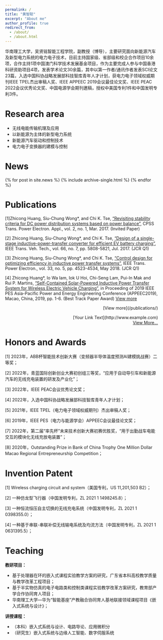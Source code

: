 ```yaml
---
permalink: /
title: "黄智聪"
excerpt: "About me"
author_profile: true
redirect_from: 
  - /about/
  - /about.html
---
```


华南理工大学，吴贤铭智能工程学院，副教授（博导），主要研究面向新能源汽车及新型电力系统的电力电子技术，目前主持国家级、省部级和校企合作项目10余项，合作主持1项中国澳门科学技术发展基金项目，作为主要完成人参与中国香港科研资助项目4项，发表学术论文30余篇，其中以第一作者/通讯作者发表SCI论文23篇，入选中国科协战略发展部科技智库青年人才计划，获电力电子领域权威期刊IEEE TPEL杰出审稿人奖、IEEE APPEEC 2019会议最佳论文奖、IEEE PEAC 2022会议优秀论文奖、中国电源学会期刊邀稿，授权中美国专利1件和中国发明专利3件。



# Research area

- 无线电能传输机理及应用
- 以新能源为主体的新型电力系统
- 新能源汽车驱动和控制技术
- 电力电子变换器的建模与控制

# News
{% for post in site.news %}
  {% include archive-single.html %}
{% endfor %} 
<!-- 用于遍历某个文件夹中的所有文章 -->


# Publications
[1]Zhicong Huang, Siu-Chung Wong*, and Chi K. Tse, [“Revisiting stability criteria for DC power distribution systems based on power balance”](http://Gavy666.github.io/files/Huang2017Revisiting-TPEA.pdf), CPSS Trans. Power Electron. Appl., vol. 2, no. 1, Mar. 2017. (Invited Paper)

[2] Zhicong Huang, Siu-Chung Wong*, and Chi K. Tse, [“Design of a single-stage inductive-power-transfer converter for efficient EV battery charging”](http://Gavy666.github.io/files/Huang2017Design-TVT.pdf), IEEE Trans. Veh. Tech., vol. 66, no. 7, pp. 5808-5821, Jul. 2017. (JCR Q1) 

[3] Zhicong Huang, Siu-Chung Wong*, and Chi K. Tse, [“Control design for optimizing efficiency in inductive power transfer systems”](http://Gavy666.github.io/files/Huang2018Control-TPE.pdf), IEEE Trans. Power Electron., vol. 33, no. 5, pp. 4523-4534, May 2018. (JCR Q1) 

[4] Zhicong Huang*, Io Wa Iam, Iok U Hoi, Chi-Seng Lam, Pui-In Mak and Rui P. Martins, [“Self-Contained Solar-Powered Inductive Power Transfer System for Wireless Electric Vehicle Charging”](http://Gavy666.github.io/files/Huang2017Design-TVT.pdf), in Proceeding of 2019 IEEE PES Asia-Pacific Power and Energy Engineering Conference (APPEEC2019), Macao, China, 2019, pp. 1-6. (Best Track Paper Award) 
[View more](/publications/)

<p style="text-align: right;">
  [View more](/publications/)
</p>

<div style="text-align: right;">
[Your Link Text](http://www.example.com)
</div>

<html lang="zh-CN">
<div style="text-align: right;">
<a href="http://Gavy666.github.io/publications/">View More...</a> 
</div>
</html>

# Honors and Awards

[1]   2023年，ABB杯智能技术创新大赛（变频器半导体温度预测AI建模挑战赛）二等奖；

[2]   2022年，青蓝国际创新创业大赛初创组三等奖，“应用于自动导引车和新能源汽车的无线充电装置的研发及产业化”；

[3]   2022年，IEEE PEAC会议优秀论文奖；

[4]   2022年，入选中国科协战略发展部科技智库青年人才计划；

[5]   2021年，IEEE TPEL（电力电子领域权威期刊）杰出审稿人奖；

[6]   2019年，IEEE PES（电力与能源学会）APPEEC会议最佳论文奖；

[7]   2022年，第二届“率先杯”未来技术创新大赛初赛优胜奖，“用于出勤战车电能交互的模块化无线充放电装置”；

[8]   2020年，Outstanding Prize in Bank of China Trophy One Million Dollar Macao Regional Entrepreneurship Competition；

# Invention Patent

[1]   Wireless charging circuit and system（美国专利，US 11,201,503 B2）；

[2]   一种仿龙型飞行器（中国发明专利，ZL 2021 1 1498245.8）；

[3]   一种恒流恒压自主切换的无线充电系统（中国发明专利，ZL 2021 1 0398355.0）；

[4]   一种基于串联-串联补偿无线输电系统及均流方法（中国发明专利，ZL 2021 1 0631395.5）；

# Teaching

**教研项目：**
- 基于处理器在环的嵌入式课程实验教学方案的研究，广东省本科高校教学质量与教学改革工程项目；
- 基于半实物仿真的电子电路类和控制类课程实验教学改革方案研究，教育部产学合作协同育人项目；
- 华南理工大学—华为“智能基座”产教融合协同育人基地联接领域课程项目《嵌入式系统与设计》；

**讲授课程：**
- （本科）嵌入式系统与设计、电路导论、应用微积分
- （研究生）嵌入式系统与边缘人工智能、数字伺服系统
